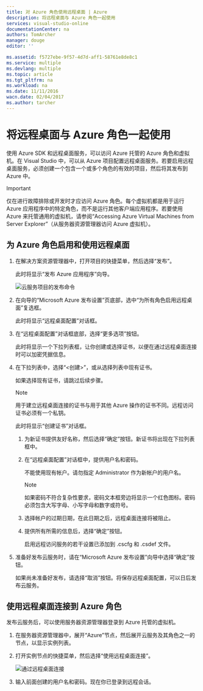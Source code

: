 ```yaml
---
title: 对 Azure 角色使用远程桌面 | Azure
description: 将远程桌面与 Azure 角色一起使用
services: visual-studio-online
documentationCenter: na
authors: TomArcher
manager: douge
editor: ''

ms.assetid: f5727ebe-9f57-4d7d-aff1-58761e8de8c1
ms.service: multiple
ms.devlang: multiple
ms.topic: article
ms.tgt_pltfrm: na
ms.workload: na
ms.date: 11/11/2016
wacn.date: 02/04/2017
ms.author: tarcher
---
```


# 将远程桌面与 Azure 角色一起使用

使用 Azure SDK 和远程桌面服务，可以访问 Azure 托管的 Azure 角色和虚拟机。在 Visual Studio 中，可以从 Azure 项目配置远程桌面服务。若要启用远程桌面服务，必须创建一个包含一个或多个角色的有效的项目，然后将其发布到 Azure 中。

>[!IMPORTANT]
> 仅在进行故障排除或开发时才应访问 Azure 角色。每个虚拟机都是用于运行 Azure 应用程序中的特定角色，而不是运行其他客户端应用程序。若要使用 Azure 来托管通用的虚拟机，请参阅“Accessing Azure Virtual Machines from Server Explorer”（从服务器资源管理器访问 Azure 虚拟机）。

## 为 Azure 角色启用和使用远程桌面

1. 在解决方案资源管理器中，打开项目的快捷菜单，然后选择“发布”。

    此时将显示“发布 Azure 应用程序”向导。

    ![云服务项目的发布命令](./media/vs-azure-tools-remote-desktop-roles/IC799161.png)

1. 在向导的“Microsoft Azure 发布设置”页底部，选中“为所有角色启用远程桌面”复选框。

    此时将显示“远程桌面配置”对话框。

1. 在“远程桌面配置”对话框底部，选择“更多选项”按钮。

    此时将显示一个下拉列表框，让你创建或选择证书，以便在通过远程桌面连接时可以加密凭据信息。

1. 在下拉列表中，选择“&lt;创建>”，或从选择列表中现有证书。

    如果选择现有证书，请跳过后续步骤。

    >[!NOTE]
    > 用于建立远程桌面连接的证书与用于其他 Azure 操作的证书不同。远程访问证书必须有一个私钥。

    此时将显示“创建证书”对话框。

    1. 为新证书提供友好名称，然后选择“确定”按钮。新证书将出现在下拉列表框中。

    1. 在“远程桌面配置”对话框中，提供用户名和密码。

        不能使用现有帐户。请勿指定 Administrator 作为新帐户的用户名。

        >[!NOTE]
        > 如果密码不符合复杂性要求，密码文本框旁边将显示一个红色图标。密码必须包含大写字母、小写字母和数字或符号。

    1. 选择帐户的过期日期，在此日期之后，远程桌面连接将被阻止。

    1. 提供所有所需的信息后，选择“确定”按钮。

        启用远程访问服务的若干设置已添加到 .cscfg 和 .csdef 文件。

1. 准备好发布云服务时，请在“Microsoft Azure 发布设置”向导中选择“确定”按钮。

    如果尚未准备好发布，请选择“取消”按钮。将保存远程桌面配置，可以日后发布云服务。

## 使用远程桌面连接到 Azure 角色

发布云服务后，可以使用服务器资源管理器登录到 Azure 托管的虚拟机。

1. 在服务器资源管理器中，展开“Azure”节点，然后展开云服务及其角色之一的节点，以显示实例列表。

1. 打开实例节点的快捷菜单，然后选择“使用远程桌面连接”。

    ![通过远程桌面连接](./media/vs-azure-tools-remote-desktop-roles/IC799162.png)

1. 输入前面创建的用户名和密码。现在你已登录到远程会话。

<!---HONumber=Mooncake_0509_2016-->